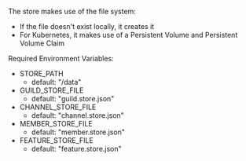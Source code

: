 The store makes use of the file system:
- If the file doesn't exist locally, it creates it
- For Kubernetes, it makes use of a Persistent Volume and Persistent Volume Claim

Required Environment Variables:
- STORE_PATH
  - default: "/data"
- GUILD_STORE_FILE
  - default: "guild.store.json"
- CHANNEL_STORE_FILE
  - default: "channel.store.json"
- MEMBER_STORE_FILE
  - default: "member.store.json"
- FEATURE_STORE_FILE
  - default: "feature.store.json"
